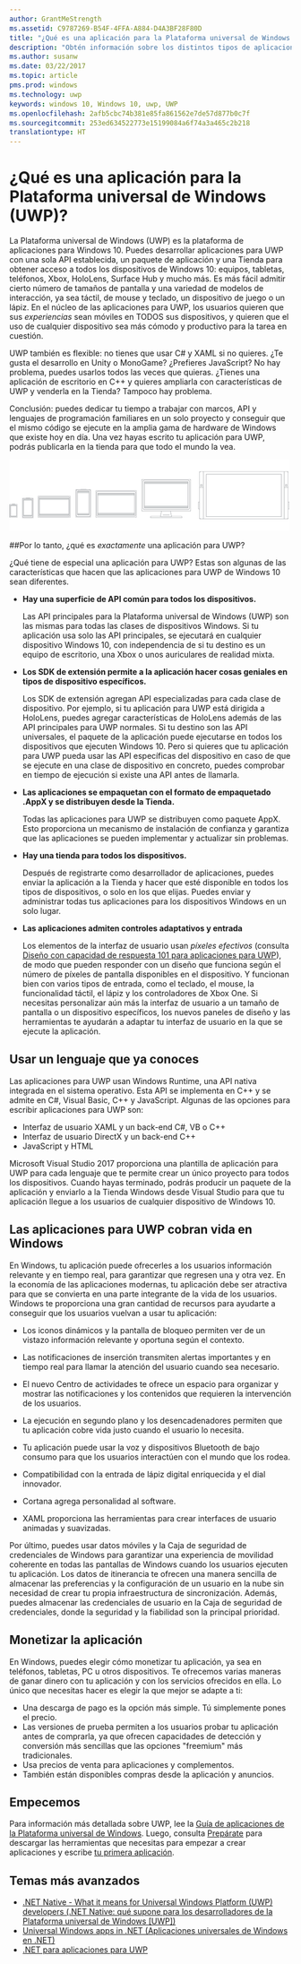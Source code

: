 ```yaml
---
author: GrantMeStrength
ms.assetid: C9787269-B54F-4FFA-A884-D4A3BF28F80D
title: "¿Qué es una aplicación para la Plataforma universal de Windows (UWP)?"
description: "Obtén información sobre los distintos tipos de aplicaciones universales de Windows: aplicaciones de la Tienda Windows, aplicaciones de la Tienda de Windows Phone y aplicaciones de Windows Runtime."
ms.author: susanw
ms.date: 03/22/2017
ms.topic: article
pms.prod: windows
ms.technology: uwp
keywords: windows 10, Windows 10, uwp, UWP
ms.openlocfilehash: 2afb5cbc74b381e85fa861562e7de57d877b0c7f
ms.sourcegitcommit: 253ed634522773e15199084a6f74a3a465c2b218
translationtype: HT
---
```

# <a name="whats-a-universal-windows-platform-uwp-app"></a>¿Qué es una aplicación para la Plataforma universal de Windows (UWP)?

La Plataforma universal de Windows (UWP) es la plataforma de aplicaciones para Windows 10. Puedes desarrollar aplicaciones para UWP con una sola API establecida, un paquete de aplicación y una Tienda para obtener acceso a todos los dispositivos de Windows 10: equipos, tabletas, teléfonos, Xbox, HoloLens, Surface Hub y mucho más. Es más fácil admitir cierto número de tamaños de pantalla y una variedad de modelos de interacción, ya sea táctil, de mouse y teclado, un dispositivo de juego o un lápiz. En el núcleo de las aplicaciones para UWP, los usuarios quieren que sus *experiencias* sean móviles en TODOS sus dispositivos, y quieren que el uso de cualquier dispositivo sea más cómodo y productivo para la tarea en cuestión.

UWP también es flexible: no tienes que usar C# y XAML si no quieres. ¿Te gusta el desarrollo en Unity o MonoGame? ¿Prefieres JavaScript? No hay problema, puedes usarlos todos las veces que quieras. ¿Tienes una aplicación de escritorio en C++ y quieres ampliarla con características de UWP y venderla en la Tienda? Tampoco hay problema. 

Conclusión: puedes dedicar tu tiempo a trabajar con marcos, API y lenguajes de programación familiares en un solo proyecto y conseguir que el mismo código se ejecute en la amplia gama de hardware de Windows que existe hoy en día. Una vez hayas escrito tu aplicación para UWP, podrás publicarla en la tienda para que todo el mundo la vea.

![Dispositivos de Windows](images/1894834-hig-device-primer-01-500.png)
 
##<a name="so-what-exactly-is-a-uwp-app"></a>Por lo tanto, ¿qué es *exactamente* una aplicación para UWP?

¿Qué tiene de especial una aplicación para UWP? Estas son algunas de las características que hacen que las aplicaciones para UWP de Windows 10 sean diferentes.

-   **Hay una superficie de API común para todos los dispositivos.**

    Las API principales para la Plataforma universal de Windows (UWP) son las mismas para todas las clases de dispositivos Windows. Si tu aplicación usa solo las API principales, se ejecutará en cualquier dispositivo Windows 10, con independencia de si tu destino es un equipo de escritorio, una Xbox o unos auriculares de realidad mixta.

-   **Los SDK de extensión permite a la aplicación hacer cosas geniales en tipos de dispositivo específicos.**

    Los SDK de extensión agregan API especializadas para cada clase de dispositivo. Por ejemplo, si tu aplicación para UWP está dirigida a HoloLens, puedes agregar características de HoloLens además de las API principales para UWP normales.
    Si tu destino son las API universales, el paquete de la aplicación puede ejecutarse en todos los dispositivos que ejecuten Windows 10. Pero si quieres que tu aplicación para UWP pueda usar las API específicas del dispositivo en caso de que se ejecute en una clase de dispositivo en concreto, puedes comprobar en tiempo de ejecución si existe una API antes de llamarla. 

-   **Las aplicaciones se empaquetan con el formato de empaquetado .AppX y se distribuyen desde la Tienda.**

    Todas las aplicaciones para UWP se distribuyen como paquete AppX. Esto proporciona un mecanismo de instalación de confianza y garantiza que las aplicaciones se pueden implementar y actualizar sin problemas.

-   **Hay una tienda para todos los dispositivos.**

    Después de registrarte como desarrollador de aplicaciones, puedes enviar la aplicación a la Tienda y hacer que esté disponible en todos los tipos de dispositivos, o solo en los que elijas. Puedes enviar y administrar todas tus aplicaciones para los dispositivos Windows en un solo lugar.

-   **Las aplicaciones admiten controles adaptativos y entrada**

    Los elementos de la interfaz de usuario usan *píxeles efectivos* (consulta [Diseño con capacidad de respuesta 101 para aplicaciones para UWP](https://msdn.microsoft.com/library/windows/apps/Dn958435)), de modo que pueden responder con un diseño que funciona según el número de píxeles de pantalla disponibles en el dispositivo. Y funcionan bien con varios tipos de entrada, como el teclado, el mouse, la funcionalidad táctil, el lápiz y los controladores de Xbox One. Si necesitas personalizar aún más la interfaz de usuario a un tamaño de pantalla o un dispositivo específicos, los nuevos paneles de diseño y las herramientas te ayudarán a adaptar tu interfaz de usuario en la que se ejecute la aplicación.



## <a name="use-a-language-you-already-know"></a>Usar un lenguaje que ya conoces


Las aplicaciones para UWP usan Windows Runtime, una API nativa integrada en el sistema operativo. Esta API se implementa en C++ y se admite en C#, Visual Basic, C++ y JavaScript. Algunas de las opciones para escribir aplicaciones para UWP son:
-   Interfaz de usuario XAML y un back-end C#, VB o C++
-   Interfaz de usuario DirectX y un back-end C++
-   JavaScript y HTML

Microsoft Visual Studio 2017 proporciona una plantilla de aplicación para UWP para cada lenguaje que te permite crear un único proyecto para todos los dispositivos. Cuando hayas terminado, podrás producir un paquete de la aplicación y enviarlo a la Tienda Windows desde Visual Studio para que tu aplicación llegue a los usuarios de cualquier dispositivo de Windows 10.

## <a name="uwp-apps-come-to-life-on-windows"></a>Las aplicaciones para UWP cobran vida en Windows


En Windows, tu aplicación puede ofrecerles a los usuarios información relevante y en tiempo real, para garantizar que regresen una y otra vez. En la economía de las aplicaciones modernas, tu aplicación debe ser atractiva para que se convierta en una parte integrante de la vida de los usuarios. Windows te proporciona una gran cantidad de recursos para ayudarte a conseguir que los usuarios vuelvan a usar tu aplicación:

-   Los iconos dinámicos y la pantalla de bloqueo permiten ver de un vistazo información relevante y oportuna según el contexto.

-   Las notificaciones de inserción transmiten alertas importantes y en tiempo real para llamar la atención del usuario cuando sea necesario.

-   El nuevo Centro de actividades te ofrece un espacio para organizar y mostrar las notificaciones y los contenidos que requieren la intervención de los usuarios.

-   La ejecución en segundo plano y los desencadenadores permiten que tu aplicación cobre vida justo cuando el usuario lo necesita.

-   Tu aplicación puede usar la voz y dispositivos Bluetooth de bajo consumo para que los usuarios interactúen con el mundo que los rodea.

-   Compatibilidad con la entrada de lápiz digital enriquecida y el dial innovador.

-   Cortana agrega personalidad al software.

-   XAML proporciona las herramientas para crear interfaces de usuario animadas y suavizadas.

Por último, puedes usar datos móviles y la Caja de seguridad de credenciales de Windows para garantizar una experiencia de movilidad coherente en todas las pantallas de Windows cuando los usuarios ejecuten tu aplicación. Los datos de itinerancia te ofrecen una manera sencilla de almacenar las preferencias y la configuración de un usuario en la nube sin necesidad de crear tu propia infraestructura de sincronización. Además, puedes almacenar las credenciales de usuario en la Caja de seguridad de credenciales, donde la seguridad y la fiabilidad son la principal prioridad.

##  <a name="monetize-your-app"></a>Monetizar la aplicación


En Windows, puedes elegir cómo monetizar tu aplicación, ya sea en teléfonos, tabletas, PC u otros dispositivos. Te ofrecemos varias maneras de ganar dinero con tu aplicación y con los servicios ofrecidos en ella. Lo único que necesitas hacer es elegir la que mejor se adapte a ti:

-   Una descarga de pago es la opción más simple. Tú simplemente pones el precio.
-   Las versiones de prueba permiten a los usuarios probar tu aplicación antes de comprarla, ya que ofrecen capacidades de detección y conversión más sencillas que las opciones "freemium" más tradicionales.
-   Usa precios de venta para aplicaciones y complementos.
-   También están disponibles compras desde la aplicación y anuncios.

## <a name="lets-get-started"></a>Empecemos


Para información más detallada sobre UWP, lee la [Guía de aplicaciones de la Plataforma universal de Windows](universal-application-platform-guide.md). Luego, consulta [Prepárate](get-set-up.md) para descargar las herramientas que necesitas para empezar a crear aplicaciones y escribe [tu primera aplicación](your-first-app.md).


## <a name="more-advanced-topics"></a>Temas más avanzados

* [.NET Native - What it means for Universal Windows Platform (UWP) developers (.NET Native: qué supone para los desarrolladores de la Plataforma universal de Windows [UWP])](https://blogs.windows.com/buildingapps/2015/08/20/net-native-what-it-means-for-universal-windows-platform-uwp-developers/#TYsD3tJuBJpK3Hc7.97)
* [Universal Windows apps in .NET (Aplicaciones universales de Windows en .NET)](https://blogs.msdn.microsoft.com/dotnet/2015/07/30/universal-windows-apps-in-net)
* [.NET para aplicaciones para UWP](https://msdn.microsoft.com/en-us/library/mt185501.aspx)
